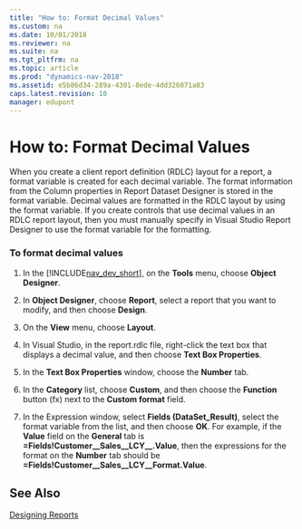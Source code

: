 ```yaml
---
title: "How to: Format Decimal Values"
ms.custom: na
ms.date: 10/01/2018
ms.reviewer: na
ms.suite: na
ms.tgt_pltfrm: na
ms.topic: article
ms.prod: "dynamics-nav-2018"
ms.assetid: e5b86d34-289a-4301-8ede-4dd326071a83
caps.latest.revision: 10
manager: edupont
---
```

# How to: Format Decimal Values
When you create a client report definition \(RDLC\) layout for a report, a format variable is created for each decimal variable. The format information from the Column properties in Report Dataset Designer is stored in the format variable. Decimal values are formatted in the RDLC layout by using the format variable. If you create controls that use decimal values in an RDLC report layout, then you must manually specify in Visual Studio Report Designer to use the format variable for the formatting.  
  
### To format decimal values  
  
1.  In the [!INCLUDE[nav_dev_short](includes/nav_dev_short_md.md)], on the **Tools** menu, choose **Object Designer**.  
  
2.  In **Object Designer**, choose **Report**, select a report that you want to modify, and then choose **Design**.  
  
3.  On the **View** menu, choose **Layout**.  
  
4.  In Visual Studio, in the report.rdlc file, right-click the text box that displays a decimal value, and then choose **Text Box Properties**.  
  
5.  In the **Text Box Properties** window, choose the **Number** tab.  
  
6.  In the **Category** list, choose **Custom**, and then choose the **Function** button \(fx\) next to the **Custom format** field.  
  
7.  In the Expression window, select **Fields \(DataSet\_Result\)**, select the format variable from the list, and then choose **OK**. For example, if the **Value** field on the **General** tab is **=Fields\!Customer\_\_Sales\_\_LCY\_\_.Value**, then the expressions for the format on the **Number** tab should be **=Fields\!Customer\_\_Sales\_\_LCY\_\_Format.Value**.  
  
## See Also  
 [Designing Reports](Designing-Reports.md)